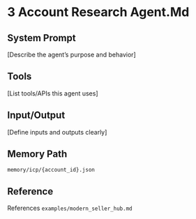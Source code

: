 # 3 Account Research Agent.Md

## System Prompt

[Describe the agent’s purpose and behavior]

## Tools

[List tools/APIs this agent uses]

## Input/Output

[Define inputs and outputs clearly]

## Memory Path

`memory/icp/{account_id}.json`

## Reference

References `examples/modern_seller_hub.md`
